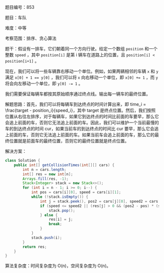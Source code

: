 题目编号：853

题目：车队

难度：中等

考察范围：排序、贪心算法

题干：假设有一排车，它们朝着同一个方向行驶。给定一个数组 `position` 和一个整数 `speed` ，其中 `position[i]` 是第 i 辆车在道路上的位置，且 `position[i] < position[i+1]` 。

现在，我们可以将一些车辆靠右移动一个单位。例如，如果两辆相邻的车辆 `x` 和 `y` 满足 `x[0] + 1 == y[0]` ，我们可以将 `x` 向右移动一个单位，即 `x[0] += 1` ，而 `y` 将会向左移动一个单位，即 `y[0] -= 1` 。

我们需要保证每辆车都按其原始顺序通过终点线。输出每一辆车的最终位置。

解题思路：首先，我们可以将每辆车到达终点的时间计算出来，即 time_i = \frac{target - position_i}{speed_i}，其中 target 是终点位置。然后，我们按照位置从右往左排序，对于每辆车，如果它到达终点的时间比前面的车要早，那么它会追上前面的车，否则它无法追上前面的车。因此，我们可以维护一个当前最慢的车的到达终点的时间 cur，如果当前车的到达终点的时间比 cur 要早，那么它会追上前面的车，否则它无法追上前面的车。如果当前车会追上前面的车，那么它的最终位置就是前面车的最终位置，否则它的最终位置就是终点位置。

解决方案：

```java
class Solution {
    public int[] getCollisionTimes(int[][] cars) {
        int n = cars.length;
        int[] res = new int[n];
        Arrays.fill(res, -1);
        Stack<Integer> stack = new Stack<>();
        for (int i = n - 1; i >= 0; i--) {
            int pos = cars[i][0], speed = cars[i][1];
            while (!stack.isEmpty()) {
                int j = stack.peek(), pos2 = cars[j][0], speed2 = cars[j][1];
                if (speed <= speed2 || (res[j] > 0 && (pos2 - pos) * (speed - speed2) >= (pos - cars[res[j]][0]) * (speed2 - speed))) {
                    stack.pop();
                } else {
                    res[i] = j;
                    break;
                }
            }
            stack.push(i);
        }
        return res;
    }
}
```

算法复杂度：时间复杂度为 O(n)，空间复杂度为 O(n)。